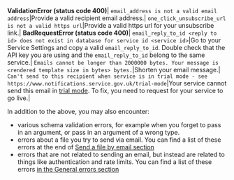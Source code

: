 **ValidationError (status code 400)**|
`email_address is not a valid email address`|Provide a valid recipient email address.|
`one_click_unsubscribe_url is not a valid https url`|Provide a valid https url for your unsubscribe link.|
**BadRequestError (status code 400)**|
`email_reply_to_id <reply to id> does not exist in database for service id <service id>`|Go to your Service Settings and copy a valid `email_reply_to_id`. Double check that the API key you are using and the `email_reply_to_id` belong to the same service.|
`Emails cannot be longer than 2000000 bytes. Your message is <rendered template size in bytes> bytes.`|Shorten your email message.|
`Can't send to this recipient when service is in trial mode - see https://www.notifications.service.gov.uk/trial-mode`|Your service cannot send this email in [trial mode](https://www.notifications.service.gov.uk/using-notify/trial-mode). To fix, you need to request for your service to go live.|

In addition to the above, you may also encounter:

* various schema validation errors, for example when you forget to pass in an argument, or pass in an argument of a wrong type.
* errors about a file you try to send via email. You can find a list of these errors at the end of [Send a file by email section](#send-a-file-by-email)
* errors that are not related to sending an email, but instead are related to things like authentication and rate limits. You can find a list of these errors [in the General errors section](#general-errors)